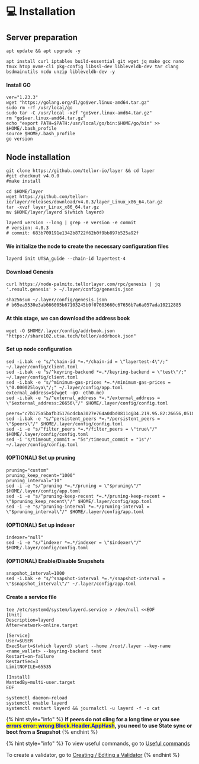 # 💻 Installation

## Server preparation

```shell
apt update && apt upgrade -y
```

```shell
apt install curl iptables build-essential git wget jq make gcc nano tmux htop nvme-cli pkg-config libssl-dev libleveldb-dev tar clang bsdmainutils ncdu unzip libleveldb-dev -y
```

#### Install GO

```shell
ver="1.23.3"
wget "https://golang.org/dl/go$ver.linux-amd64.tar.gz"
sudo rm -rf /usr/local/go
sudo tar -C /usr/local -xzf "go$ver.linux-amd64.tar.gz"
rm "go$ver.linux-amd64.tar.gz"
echo "export PATH=$PATH:/usr/local/go/bin:$HOME/go/bin" >> $HOME/.bash_profile
source $HOME/.bash_profile
go version
```

## Node installation

```shell
git clone https://github.com/tellor-io/layer && cd layer
#git checkout v4.0.0
#make install

cd $HOME/layer
wget https://github.com/tellor-io/layer/releases/download/v4.0.3/layer_Linux_x86_64.tar.gz
tar -xvzf layer_Linux_x86_64.tar.gz
mv $HOME/layer/layerd $(which layerd)

layerd version --long | grep -e version -e commit
# version: 4.0.3
# commit: 683b709191e1342b8722f62b0f9bb897b525a92f
```

#### We initialize the node to create the necessary configuration files

```shell
layerd init UTSA_guide --chain-id layertest-4
```

#### Download Genesis

```shell
curl https://node-palmito.tellorlayer.com/rpc/genesis | jq '.result.genesis' > ~/.layer/config/genesis.json

sha256sum ~/.layer/config/genesis.json
# b65ea5530e3ab666005b67103245b0f07603660c67656b7a6a057ada10212885
```

#### At this stage, we can download the address book

```shell
wget -O $HOME/.layer/config/addrbook.json "https://share102.utsa.tech/tellor/addrbook.json"
```

#### Set up node configuration

```shell
sed -i.bak -e "s/^chain-id *=.*/chain-id = \"layertest-4\"/;" ~/.layer/config/client.toml
sed -i.bak -e "s/^keyring-backend *=.*/keyring-backend = \"test\"/;" ~/.layer/config/client.toml
sed -i.bak -e "s/^minimum-gas-prices *=.*/minimum-gas-prices = \"0.000025loya\"/;" ~/.layer/config/app.toml
external_address=$(wget -qO- eth0.me)
sed -i.bak -e "s/^external_address *=.*/external_address = \"$external_address:26656\"/" $HOME/.layer/config/config.toml

peers="c7b175a5bafb35176cdcba3027e764a0dbd0811c@34.219.95.82:26656,05105e8bb28e8c5ace1cecacefb8d4efb0338ec6@18.218.114.74:26656,705f6154c6c6aeb0ba36c8b53639a5daa1b186f6@3.80.39.230:26656,1f6522a346209ee99ecb4d3e897d9d97633ae146@3.101.138.30:26656,3822fa2eb0052b36360a7a6e285c18cc92e26215@175.41.188.192:26656"
sed -i.bak -e "s/^persistent_peers *=.*/persistent_peers = \"$peers\"/" $HOME/.layer/config/config.toml
sed -i -e "s/^filter_peers *=.*/filter_peers = \"true\"/" $HOME/.layer/config/config.toml
sed -i 's/timeout_commit = "5s"/timeout_commit = "1s"/' ~/.layer/config/config.toml
```

#### (OPTIONAL) Set up pruning

```shell
pruning="custom"
pruning_keep_recent="1000"
pruning_interval="10"
sed -i -e "s/^pruning *=.*/pruning = \"$pruning\"/" $HOME/.layer/config/app.toml
sed -i -e "s/^pruning-keep-recent *=.*/pruning-keep-recent = \"$pruning_keep_recent\"/" $HOME/.layer/config/app.toml
sed -i -e "s/^pruning-interval *=.*/pruning-interval = \"$pruning_interval\"/" $HOME/.layer/config/app.toml
```

#### (OPTIONAL) Set up indexer

```shell
indexer="null"
sed -i -e "s/^indexer *=.*/indexer = \"$indexer\"/" $HOME/.layer/config/config.toml
```

#### (OPTIONAL) Enable/Disable Snapshots

```shell
snapshot_interval=1000
sed -i.bak -e "s/^snapshot-interval *=.*/snapshot-interval = \"$snapshot_interval\"/" ~/.layer/config/app.toml
```

#### Create a service file

```shell
tee /etc/systemd/system/layerd.service > /dev/null <<EOF
[Unit]
Description=layerd
After=network-online.target

[Service]
User=$USER
ExecStart=$(which layerd) start --home /root/.layer --key-name <name_wallet> --keyring-backend test
Restart=on-failure
RestartSec=3
LimitNOFILE=65535

[Install]
WantedBy=multi-user.target
EOF
```

```shell
systemctl daemon-reload
systemctl enable layerd
systemctl restart layerd && journalctl -u layerd -f -o cat
```

{% hint style="info" %}
**If peers do not cling for a long time or you see&#x20;**<mark style="color:blue;">**errors error: wrong Block.Header.AppHash**</mark>**, you need to use State sync or boot from a Snapshot**
{% endhint %}

{% hint style="info" %}
To view useful commands, go to [Useful commands](https://utsa.gitbook.io/services/cosmos-wiki/useful-commands)

To create a validator, go to [Creating / Editing a Validator](https://utsa.gitbook.io/services/cosmos-wiki/creating-editing-a-validator)
{% endhint %}
